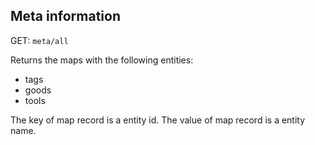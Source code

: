 ## Meta information

GET: `meta/all`

Returns the maps with the following entities:

- tags
- goods
- tools

The key of map record is a entity id.
The value of map record is a entity name. 